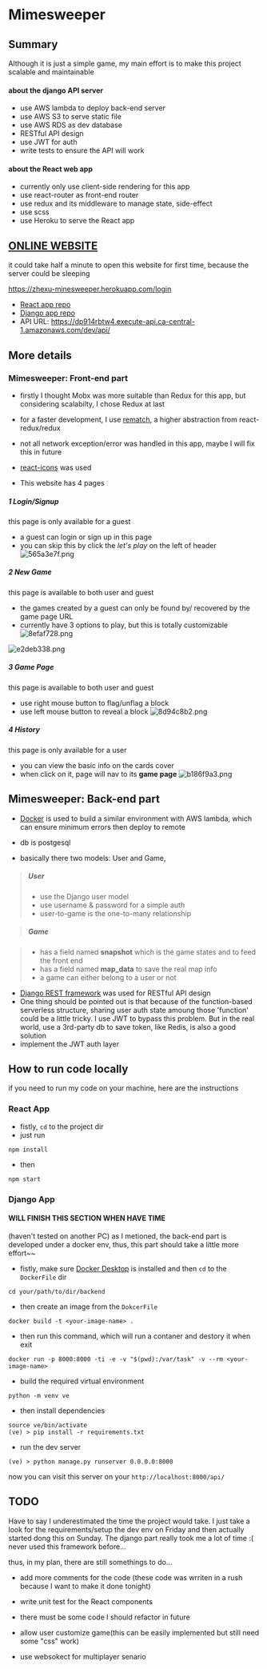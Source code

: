 # Mimesweeper

## Summary

Although it is just a simple game, my main effort is to make this project scalable and maintainable

#### about the django API server

- use AWS lambda to deploy back-end server
- use AWS S3 to serve static file
- use AWS RDS as dev database
- RESTful API design
- use JWT for auth
- write tests to ensure the API will work

#### about the React web app

- currently only use client-side rendering for this app
- use react-router as front-end router
- use redux and its middleware to manage state, side-effect 
- use scss
- use Heroku to serve the React app

## [ONLINE WEBSITE](https://zhexu-minesweeper.herokuapp.com/login)

it could take half a minute to open this website for first time, because the server could be sleeping
 
 https://zhexu-minesweeper.herokuapp.com/login
 
- [React app repo](https://github.com/SunnySunnyOMG/minesweeper-front-end)
- [Django app repo](https://github.com/SunnySunnyOMG/minesweeper-backend)
- API URL: https://dp914rbtw4.execute-api.ca-central-1.amazonaws.com/dev/api/

## More details

### Mimesweeper: Front-end part

- firstly I thought Mobx was more suitable than Redux for this app, but considering scalabilty, I chose Redux at last

- for a faster development, I use [rematch](https://github.com/rematch/rematch), a higher abstraction from react-redux/redux
- not all network exception/error was handled in this app, maybe I will fix this in future 

- [react-icons](https://github.com/react-icons/react-icons) was used 

- This website has 4 pages

##### 1 Login/Signup 
this page is only available for a guest
- a guest can login or sign up in this page
- you can skip this by click the *let's play* on the left of header
![565a3e7f.png](https://ucarecdn.com/001487f1-d86c-4118-9fa2-6f8cd2b91ad0/WX201903180403512x.png)

##### 2 New Game
this page is available to both user and guest

- the games created by a guest can only be found by/ recovered by the game page URL
- currently have 3 options to play, but this is totally customizable
![8efaf728.png](https://ucarecdn.com/c0f65265-dcc9-4b5e-9503-26330bad5afd/WX201903180406492x.png)

![e2deb338.png](https://ucarecdn.com/cadca26a-8513-4f77-ab7f-e42c47e6c0f8/WX201903180405542x.png)

##### 3 Game Page
this page is available to both user and guest

- use right mouse button to flag/unflag a block
- use left mouse button to reveal a block
![8d94c8b2.png](https://ucarecdn.com/e2b78c89-2c24-46fa-b133-92cd8d333c96/WX201903180408212x.png)


##### 4 History
this page is only available for a user

- you can view the basic info on the cards cover
- when click on it, page will nav to its **game page**
![b186f9a3.png](https://ucarecdn.com/be5db8ec-c923-4a3b-8ab9-5dd974bb973f/WX201903180409422x.png)

## Mimesweeper: Back-end part

- [Docker](https://www.docker.com/) is used to build a similar environment with AWS lambda, which can ensure minimum errors then deploy to remote
- db is postgesql

- basically there two models: User and Game, 
> ##### User
> - use the Django user model
> - use username & password for a simple auth
> - user-to-game is the one-to-many relationship
> 


> ##### Game

> - has a field named **snapshot** which is the game states and to feed the front end
> - has a field named **map_data** to save the real map info
> - a game can either belong to a user or not
> 

- [Django REST framework](https://www.django-rest-framework.org/) was used for RESTful API design
- One thing should be pointed out is that because of the function-based serverless structure, sharing user auth state amoung those 'function' could be a little tricky. I use JWT to bypass this problem. But in the real world, use a 3rd-party db to save token, like Redis, is also a good solution
- implement the JWT auth layer


## How to run code locally

if you need to run my code on your machine, here are the instructions

### React App
- fistly, `cd` to the project dir
- just run
```
npm install
```
- then
```
npm start
```

### Django App
  
#### WILL FINISH THIS SECTION WHEN HAVE TIME
(haven't tested on another PC)
as I metioned, the back-end part is developed under a docker env, thus, this part should take a little more effort~~

 - fistly, make sure [Docker Desktop](https://www.docker.com/products/docker-desktop) is installed and then `cd` to the `DockerFile` dir

```
cd your/path/to/dir/backend
```

- then create an image from the `DokcerFile`
```
docker build -t <your-image-name> .
```


- then run this command, which will run a contaner and destory it when exit
```
docker run -p 8000:8000 -ti -e -v "$(pwd):/var/task" -v --rm <your-image-name>
```

- build the required virtual environment
```
python -m venv ve
```
- then install dependencies
```
source ve/bin/activate
(ve) > pip install -r requirements.txt
```
- run the dev server
```
(ve) > python manage.py runserver 0.0.0.0:8000
```

now you can visit this server on your `http://localhost:8000/api/`

## TODO

Have to say I underestimated the time the project would take. I just take a look for the requirements/setup the dev env on Friday and then actually started dong this on Sunday.
The django part really took me a lot of time :( never used this framework before...

thus, in my plan, there are still somethings to do...


- add more comments for the code (these code was wrriten in a rush because I want to make it done tonight)
- write unit test for the React components
- there must be some code I should refactor in future

- allow user customize game(this can be easily implemented but still need some "css" work)
- use websokect for multiplayer senario
